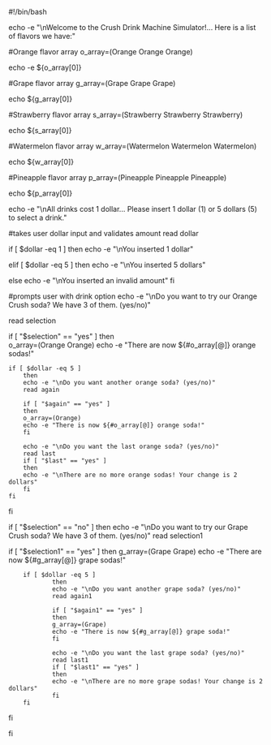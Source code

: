 #!/bin/bash

echo -e "\nWelcome to the Crush Drink Machine Simulator!... Here is a list of flavors we have:"

#Orange flavor array
o_array=(Orange Orange Orange)

echo -e ${o_array[0]}

#Grape flavor array
g_array=(Grape Grape Grape)

echo ${g_array[0]}

#Strawberry flavor array
s_array=(Strawberry Strawberry Strawberry)

echo ${s_array[0]}

#Watermelon flavor array
w_array=(Watermelon Watermelon Watermelon)

echo ${w_array[0]}

#Pineapple flavor array
p_array=(Pineapple Pineapple Pineapple)

echo ${p_array[0]}

echo -e "\nAll drinks cost 1 dollar... Please insert 1 dollar (1) or 5 dollars (5) to select a drink."

#takes user dollar input and validates amount
read dollar

if [ $dollar -eq 1 ]
        then
                echo -e "\nYou inserted 1 dollar"

elif [ $dollar -eq 5 ]
        then
                echo -e "\nYou inserted 5 dollars"

else
                echo -e "\nYou inserted an invalid amount"
fi

#prompts user with drink option
echo -e "\nDo you want to try our Orange Crush soda? We have 3 of them. (yes/no)"

read selection



if [ "$selection" == "yes" ]
      then  
		o_array=(Orange Orange)
 		echo -e "There are now ${#o_array[@]} orange sodas!"

	if [ $dollar -eq 5 ]		
		then
		echo -e "\nDo you want another orange soda? (yes/no)"
		read again

		if [ "$again" == "yes" ]
		then
		o_array=(Orange)
		echo -e "There is now ${#o_array[@]} orange soda!"
		fi
		
		echo -e "\nDo you want the last orange soda? (yes/no)"
		read last
		if [ "$last" == "yes" ]
		then
		echo -e "\nThere are no more orange sodas! Your change is 2 dollars"
		fi
	fi
fi

if [ "$selection" == "no" ]
	then
	echo -e "\nDo you want to try our Grape Crush soda? We have 3 of them. (yes/no)"
	read selection1

  if [ "$selection1" == "yes" ]
      then
                g_array=(Grape Grape)
                echo -e "There are now ${#g_array[@]} grape sodas!"

        if [ $dollar -eq 5 ]
                then
                echo -e "\nDo you want another grape soda? (yes/no)"
                read again1

                if [ "$again1" == "yes" ]
                then
                g_array=(Grape)
                echo -e "There is now ${#g_array[@]} grape soda!"
                fi

                echo -e "\nDo you want the last grape soda? (yes/no)"
                read last1
                if [ "$last1" == "yes" ]
                then
                echo -e "\nThere are no more grape sodas! Your change is 2 dollars"
                fi
        fi
  fi
	
fi
